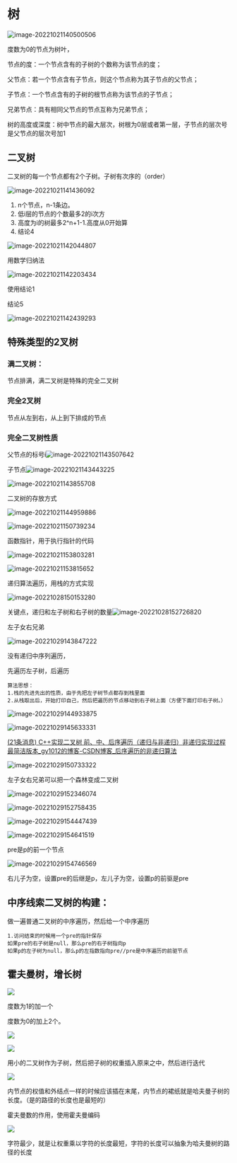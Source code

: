 # 树

![image-20221021140500506](%E6%A0%91.assets/image-20221021140500506.png)

度数为0的节点为树叶，

节点的度：一个节点含有的子树的个数称为该节点的度；

父节点：若一个节点含有子节点，则这个节点称为其子节点的父节点；

子节点：一个节点含有的子树的根节点称为该节点的子节点；

兄弟节点：具有相同父节点的节点互称为兄弟节点；

树的高度或深度：树中节点的最大层次，树根为0层或者第一层，子节点的层次号是父节点的层次号加1

## 二叉树

二叉树的每一个节点都有2个子树。子树有次序的（order）

![image-20221021141436092](%E6%A0%91.assets/image-20221021141436092.png)

1. n个节点，n-1条边。
2. 低i层的节点的个数最多2的i次方
3. 高度为i的树最多2^n+1-1.高度从0开始算
4. 结论4

![image-20221021142044807](%E6%A0%91.assets/image-20221021142044807.png)

用数学归纳法

![image-20221021142203434](%E6%A0%91.assets/image-20221021142203434.png)

使用结论1

结论5

![image-20221021142439293](%E6%A0%91.assets/image-20221021142439293.png)

## 特殊类型的2叉树

### 满二叉树：

节点排满，满二叉树是特殊的完全二叉树

### 完全2叉树

节点从左到右，从上到下排成的节点

### 完全二叉树性质

父节点的标号i![image-20221021143507642](%E6%A0%91.assets/image-20221021143507642.png)

子节点![image-20221021143443225](%E6%A0%91.assets/image-20221021143443225.png)

![image-20221021143855708](%E6%A0%91.assets/image-20221021143855708.png)

二叉树的存放方式

![image-20221021144959886](%E6%A0%91.assets/image-20221021144959886.png)

![image-20221021150739234](%E6%A0%91.assets/image-20221021150739234.png)

函数指针，用于执行指针的代码

![image-20221021153803281](%E6%A0%91.assets/image-20221021153803281.png)

![image-20221021153815652](%E6%A0%91.assets/image-20221021153815652.png)

递归算法遍历，用栈的方式实现

![image-20221028150153280](%E6%A0%91.assets/image-20221028150153280.png)

关键点，递归和左子树和右子树的数量![image-20221028152726820](%E6%A0%91.assets/image-20221028152726820.png)

左子女右兄弟

![image-20221029143847222](%E6%A0%91.assets/image-20221029143847222.png)

没有递归中序列遍历，

先遍历左子树，后遍历

```
算法思想：
1.栈的先进先出的性质，由于先把左子树节点都存到栈里面
2.从栈取出后，开始打印自己，然后把遍历的节点移动到右子树上面（方便下面打印右子树。）
```

![image-20221029144933875](%E6%A0%91.assets/image-20221029144933875.png)

![image-20221029145633331](%E6%A0%91.assets/image-20221029145633331.png)

[(21条消息) C++实现二叉树 前、中、后序遍历（递归与非递归）非递归实现过程最简洁版本_gy1012的博客-CSDN博客_后序遍历的非递归算法](https://blog.csdn.net/czy47/article/details/81254984)

![image-20221029150733322](%E6%A0%91.assets/image-20221029152152601.png)

左子女右兄弟可以把一个森林变成二叉树

![image-20221029152346074](%E6%A0%91.assets/image-20221029152351971.png)

![image-20221029152758435](%E6%A0%91.assets/image-20221029152758435.png)

![image-20221029154447439](%E6%A0%91.assets/image-20221029154447439.png)

![image-20221029154641519](%E6%A0%91.assets/image-20221029154641519.png)

pre是p的前一个节点

![image-20221029154746569](%E6%A0%91.assets/image-20221029154746569.png)

右儿子为空，设置pre的后继是p，左儿子为空，设置p的前驱是pre

## 中序线索二叉树的构建：

做一遍普通二叉树的中序遍历，然后给一个中序遍历

```
1.访问结束的时候用一个pre的指针保存
如果pre的右子树是null，那么pre的右子树指向p
如果p的左子树为null，那么p的左指数指向pre//pre是中序遍历的前驱节点
```

## 霍夫曼树，增长树

![](http://pic.mikumifa.cn/2022/11/02/de763fb19749a.png)

度数为1的加一个

度数为0的加上2个。

![](http://pic.mikumifa.cn/2022/11/02/6112ed5fe9341.png)

![](http://pic.mikumifa.cn/2022/11/02/e2a1f232646cf.png)

用小的二叉树作为子树，然后把子树的权重插入原来之中，然后进行迭代

![](http://pic.mikumifa.cn/2022/11/02/fd06c01d5d612.png)

内节点的权值和外结点一样的时候应该插在末尾，内节点的裙纸就是哈夫曼子树的长度。（是的路径的长度也是最短的）

霍夫曼数的作用，使用霍夫曼编码

![](http://pic.mikumifa.cn/2022/11/02/c1994f0c27cce.png)

字符最少，就是让权重乘以字符的长度最短，字符的长度可以抽象为哈夫曼树的路径的长度
